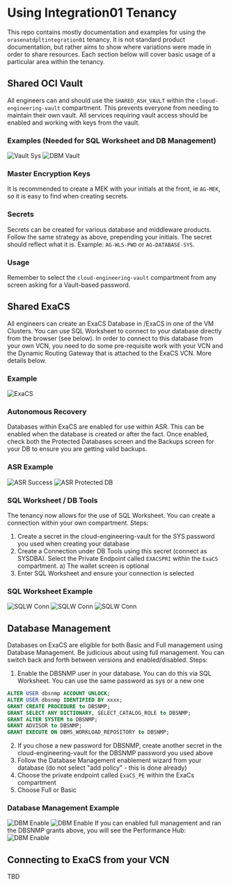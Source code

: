 # Using Integration01 Tenancy
This repo contains mostly documentation and examples for using the `orasenatdpltintegration01` tenancy.  It is not standard product documentation, but rather aims to show where variations were made in order to share resources.  Each section below will cover basic usage of a particular area within the tenancy.

## Shared OCI Vault
All engineers can and should use the `SHARED_ASH_VAULT` within the `clopud-engineering-vault` compartment.  This prevents everyone from needing to maintain their own vault.  All services requiring vault access should be enabled and working with keys from the vault.

### Examples (Needed for SQL Worksheet and DB Management)
![Vault Sys](images/Vault-Database-SysPassword.png)
![DBM Vault](images/Vault-Database-DbsnmpPassword.png)

### Master Encryption Keys
It is recommended to create a MEK with your initials at the front, ie `AG-MEK`, so it is easy to find when creating secrets.  
### Secrets
Secrets can be created for various database and middleware products.  Follow the same strategy as above, prepending your initials.  The secret should reflect what it is.  Example: `AG-WLS-PWD` or `AG-DATABASE-SYS`.
### Usage
Remember to select the `cloud-engineering-vault` compartment from any screen asking for a Vault-based password.

## Shared ExaCS
All engineers can create an ExaCS Database in /ExaCS in one of the VM Clusters.  You can use SQL Worksheet to connect to your database directly from the browser (see below). In order to connect to this database from your own VCN, you need to do some pre-requisite work with your VCN and the Dynamic Routing Gateway that is attached to the ExaCS VCN.  More details below.

### Example
![ExaCS](images/ExaCS-Created.png)
### Autonomous Recovery
Databases within ExaCS are enabled for use within ASR.  This can be enabled when the database is created or after the fact.  Once enabled, check both the Protected Databases screen and the Backups screen for your DB to ensure you are getting valid backups.

### ASR Example
![ASR Success](images/ASR-Successful.png)
![ASR Protected DB](images/ASR-Protected-DB.png)
### SQL Worksheet / DB Tools
The tenancy now allows for the use of SQL Worksheet.  You can create a connection within your own compartment.  Steps:
1) Create a secret in the cloud-engineering-vault for the SYS password you used when creating your database
2) Create a Connection under DB Tools using this secret (connect as SYSDBA).  Select the Private Endpoint called `EXACSPRI` within the `ExaCS` compartment.
   a) The wallet screen is optional
4) Enter SQL Worksheet and ensure your connection is selected

### SQL Worksheet Example
![SQLW Conn](images/SQLWorksheet-Connection1.png)
![SQLW Conn](images/SQLWorksheet-Connection2.png)
![SQLW Conn](images/SQLWorksheet-Enabled.png)

## Database Management
Databases on ExaCS are eligible for both Basic and Full management using Database Management.  Be judicious about using full management.  You can switch back and forth between versions and enabled/disabled.  Steps:
1) Enable the DBSNMP user in your database.  You can do this via SQL Worksheet.  You can use the same password as sys or a new one 
```sql
ALTER USER dbsnmp ACCOUNT UNLOCK;
ALTER USER dbsnmp IDENTIFIED BY xxxx;
GRANT CREATE PROCEDURE to DBSNMP;
GRANT SELECT ANY DICTIONARY, SELECT_CATALOG_ROLE to DBSNMP;
GRANT ALTER SYSTEM to DBSNMP;
GRANT ADVISOR to DBSNMP;
GRANT EXECUTE ON DBMS_WORKLOAD_REPOSITORY to DBSNMP;
```
2) If you chose a new password for DBSNMP, create another secret in the cloud-engineering-vault for the DBSNMP password you used above
3) Follow the Database Management enablement wizard from your database (do not select "add policy" - this is done already)
4) Choose the private endpoint called `ExaCS_PE` within the ExaCs compartment
5) Choose Full or Basic

### Database Management Example
![DBM Enable](images/DBM-Enable1.png)
![DBM Enable](images/DBM-Enable2.png)
If you can enabled full management and ran the DBSNMP grants above, you will see the Performance Hub:
![DBM Enable](images/DBM-PerfHub.png)

## Connecting to ExaCS from your VCN

TBD
